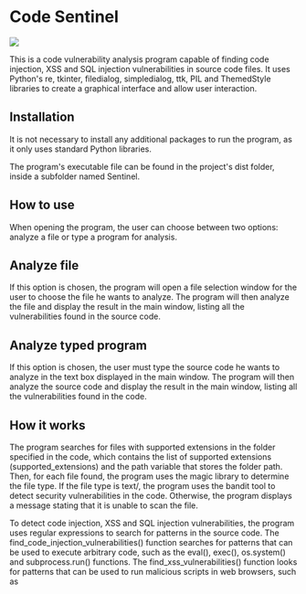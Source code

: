# Code Sentinel
<img src="https://media.licdn.com/dms/image/D4E22AQETiL6b7cRhpw/feedshare-shrink_800/0/1683300138582?e=1686787200&v=beta&t=eBAjkN19uaHzsFo1C63Kd3IBQg8PtW456YBlQYoZyMo"></img>
<div style="position:relative;">This is a code vulnerability analysis program capable of finding code injection, XSS and SQL injection vulnerabilities in source code files. It uses Python's re, tkinter, filedialog, simpledialog, ttk, PIL and ThemedStyle libraries to create a graphical interface and allow user interaction.</div>

## Installation
It is not necessary to install any additional packages to run the program, as it only uses standard Python libraries.

The program's executable file can be found in the project's dist folder, inside a subfolder named Sentinel.

## How to use
When opening the program, the user can choose between two options: analyze a file or type a program for analysis.

## Analyze file
If this option is chosen, the program will open a file selection window for the user to choose the file he wants to analyze. The program will then analyze the file and display the result in the main window, listing all the vulnerabilities found in the source code.

## Analyze typed program
If this option is chosen, the user must type the source code he wants to analyze in the text box displayed in the main window. The program will then analyze the source code and display the result in the main window, listing all the vulnerabilities found in the code.

## How it works
The program searches for files with supported extensions in the folder specified in the code, which contains the list of supported extensions (supported_extensions) and the path variable that stores the folder path. Then, for each file found, the program uses the magic library to determine the file type. If the file type is text/, the program uses the bandit tool to detect security vulnerabilities in the code. Otherwise, the program displays a message stating that it is unable to scan the file.

To detect code injection, XSS and SQL injection vulnerabilities, the program uses regular expressions to search for patterns in the source code. The find_code_injection_vulnerabilities() function searches for patterns that can be used to execute arbitrary code, such as the eval(), exec(), os.system() and subprocess.run() functions. The find_xss_vulnerabilities() function looks for patterns that can be used to run malicious scripts in web browsers, such as <script> and <img> tags with src and onerror attributes. The find_sql_injection_vulnerabilities() function searches for patterns that can be used to inject malicious SQL commands into databases, such as SELECT, DROP TABLE and DELETE FROM keywords. All functions return a list of dictionaries with information about the vulnerabilities found, such as the type of vulnerability, the pattern found and the source code line where the vulnerability was detected.

The find_vulnerabilities() function uses these three functions to search for vulnerabilities of all types after searching for vulnerabilities, the find_vulnerabilities() function stores them in a list and returns that list.

The main() function then takes this list of vulnerabilities and displays them on the screen for the user, along with a warning if no vulnerabilities were found or if an error occurred during runtime.

It is important to remember that this is just a simplified example of a security program. In practice, there are many other types of vulnerabilities that can be exploited and many other techniques that can be used to find them. In addition, it is essential to always keep the program up to date and test it frequently to ensure system security.

Finally, it is important to highlight that information security is a critical issue that must be taken seriously by all companies and organizations. Investing in technologies and professionals specialized in security is essential to guarantee the protection of data and confidential information.

## Limitations
The program only supports detection of the vulnerabilities mentioned above and text files. Binary files will not be analyzed.

## Additional notes
The program uses the bandit package to detect vulnerabilities in text files. Make sure bandit is installed on your system before using the program.





